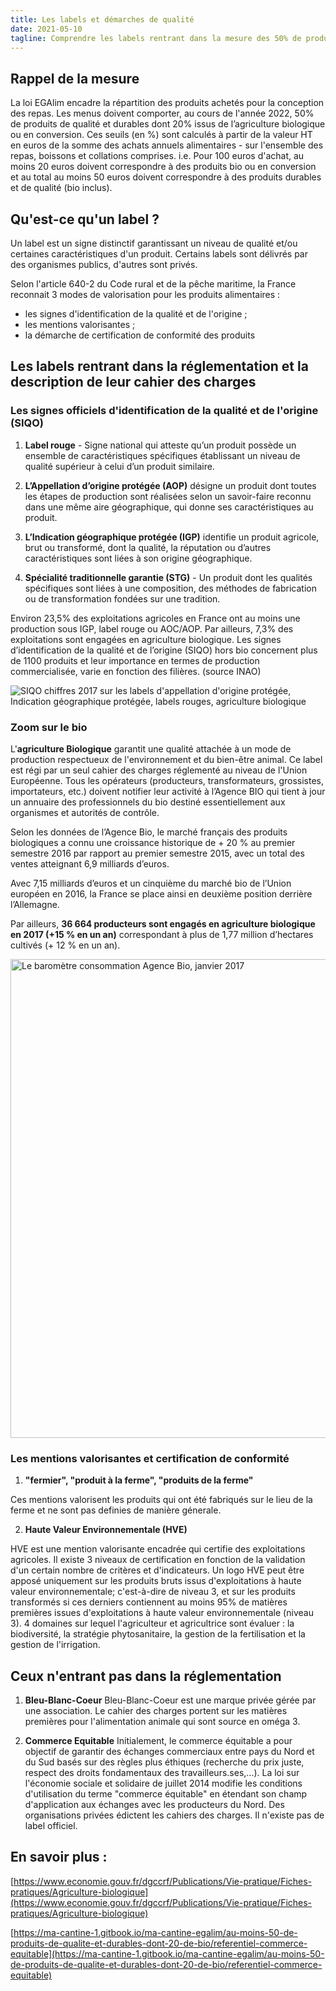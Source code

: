 ```yaml
---
title: Les labels et démarches de qualité
date: 2021-05-10
tagline: Comprendre les labels rentrant dans la mesure des 50% de produits de qualité et durable
---
```


## Rappel de la mesure

La loi EGAlim encadre la répartition des produits achetés pour la conception des repas. Les menus doivent comporter, au cours de l'année 2022, 50% de produits de qualité et durables dont 20% issus de l’agriculture biologique ou en conversion. Ces seuils (en %) sont calculés à partir de la valeur HT en euros de la somme des achats annuels alimentaires - sur l'ensemble des repas, boissons et collations comprises. i.e. Pour 100 euros d'achat, au moins 20 euros doivent correspondre à des produits bio ou en conversion et au total au moins 50 euros doivent correspondre à des produits durables et de qualité (bio inclus).

## Qu'est-ce qu'un label ? 

Un label est un signe distinctif garantissant un niveau de qualité et/ou certaines caractéristiques d'un produit. Certains labels sont délivrés par des organismes publics, d'autres sont privés.

Selon l'article 640-2 du Code rural et de la pêche maritime, la France reconnait 3 modes de valorisation pour les produits alimentaires : 

 - les signes d'identification de la qualité et de l'origine ;
 - les mentions valorisantes ;
 - la démarche de certification de conformité des produits

## Les labels rentrant dans la réglementation et la description de leur cahier des charges

### Les signes officiels d'identification de la qualité et de l'origine (SIQO)

1. __Label rouge__ - Signe national qui atteste qu’un produit possède un ensemble de caractéristiques spécifiques établissant un niveau de qualité supérieur à celui d’un produit similaire.

2. __L’Appellation d’origine protégée (AOP)__ désigne un produit dont toutes les étapes de production sont réalisées selon un savoir-faire reconnu dans une même aire géographique, qui donne ses caractéristiques au produit.

3. __L’Indication géographique protégée (IGP)__ identifie un produit agricole, brut ou transformé, dont la qualité, la réputation ou d’autres caractéristiques sont liées à son origine géographique.

4. __Spécialité traditionnelle garantie (STG)__ - Un produit dont les qualités spécifiques sont liées à une composition, des méthodes de fabrication ou de transformation fondées sur une tradition.

Environ 23,5% des exploitations agricoles en France ont au moins une production sous IGP, label rouge ou AOC/AOP. Par ailleurs, 7,3% des exploitations sont engagées en agriculture biologique.
Les signes d’identification de la qualité et de l’origine (SIQO) hors bio concernent plus de 1100 produits et leur importance en termes de production commercialisée, varie en fonction des filières. (source INAO)

![SIQO chiffres 2017 sur les labels d'appellation d'origine protégée, Indication géographique protégée, labels rouges, agriculture biologique](https://user-images.githubusercontent.com/36134318/117655282-255d9480-b197-11eb-8d4d-6c97a0ace43a.jpeg)


### Zoom sur le bio

L'__agriculture Biologique__ garantit une qualité attachée à un mode de production respectueux de l'environnement et du bien-être animal. Ce label est régi par un seul cahier des charges réglementé au niveau de l'Union Européenne.
Tous les opérateurs (producteurs, transformateurs, grossistes, importateurs, etc.) doivent notifier leur activité à l’Agence BIO qui tient à jour un annuaire des professionnels du bio destiné essentiellement aux organismes et autorités de contrôle.

Selon les données de l’Agence Bio, le marché français des produits biologiques a connu une croissance historique de + 20 % au premier semestre 2016 par rapport au premier semestre 2015, avec un total des ventes atteignant 6,9 milliards d’euros.

Avec 7,15 milliards d’euros et un cinquième du marché bio de l’Union européen en 2016, la France se place ainsi en deuxième position derrière l’Allemagne.

Par ailleurs, __36 664 producteurs sont engagés en agriculture biologique en 2017 (+15 % en un an)__ correspondant à plus de 1,77 million d’hectares cultivés (+ 12 % en un an). 

<img width="766" alt="Le baromètre consommation Agence Bio, janvier 2017" src="https://user-images.githubusercontent.com/36134318/117656238-66a27400-b198-11eb-839b-41064326e587.png">


### Les mentions valorisantes et certification de conformité

1. __"fermier", "produit à la ferme", "produits de la ferme"__

Ces mentions valorisent les produits qui ont été fabriqués sur le lieu de la ferme et ne sont pas definies de manière génerale. 

2. __Haute Valeur Environnementale (HVE)__

HVE est une mention valorisante encadrée qui certifie des exploitations agricoles. Il existe 3 niveaux de certification en fonction de la validation d'un certain nombre de critères et d'indicateurs. 
Un logo HVE peut être apposé uniquement sur les produits bruts issus d'exploitations à haute valeur environnementale; c'est-à-dire de niveau 3, et sur les produits transformés si ces derniers contiennent au moins 95% de matières premières issues d'exploitations à haute valeur environnementale (niveau 3).
4 domaines sur lequel l'agriculteur et agricultrice sont évaluer : la biodiversité, la stratégie phytosanitaire, la gestion de la fertilisation et la gestion de l'irrigation.


## Ceux n'entrant pas dans la réglementation

1. __Bleu-Blanc-Coeur__
Bleu-Blanc-Coeur est une marque privée gérée par une association. Le cahier des charges portent sur les matières premières pour l'alimentation animale qui sont source en oméga 3. 

2. __Commerce Equitable__
Initialement, le commerce équitable a pour objectif de garantir des échanges commerciaux entre pays du Nord et du Sud basés sur des règles plus éthiques (recherche du prix juste, respect des droits fondamentaux des travailleurs.ses,...).
La loi sur l'économie sociale et solidaire de juillet 2014 modifie les conditions d'utilisation du terme "commerce équitable" en étendant son champ d'application aux échanges avec les producteurs du Nord. 
Des organisations privées édictent les cahiers des charges. Il n'existe pas de label officiel.

## En savoir plus : 

[https://www.economie.gouv.fr/dgccrf/Publications/Vie-pratique/Fiches-pratiques/Agriculture-biologique](https://www.economie.gouv.fr/dgccrf/Publications/Vie-pratique/Fiches-pratiques/Agriculture-biologique)

[https://ma-cantine-1.gitbook.io/ma-cantine-egalim/au-moins-50-de-produits-de-qualite-et-durables-dont-20-de-bio/referentiel-commerce-equitable](https://ma-cantine-1.gitbook.io/ma-cantine-egalim/au-moins-50-de-produits-de-qualite-et-durables-dont-20-de-bio/referentiel-commerce-equitable)
